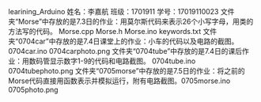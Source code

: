 learining_Arduino
姓名：李嘉航 班级：1701911 学号：17019110023
文件夹“Morse”中存放的是7.3日的作业：用莫尔斯代码来表示26个小写字母，用类的方法写的代码。 Morse.cpp Morse.h Morse.ino keywords.txt
文件夹“0704car”中存放的是7.4日课堂上的作业：小车的代码以及电路的截图。 0704car.ino 0704carphoto.png
文件夹“0704tube”中存放的是7.4日的课后作业：用数码管显示数字1-9的代码和电路截图。 0704tube.ino 0704tubephoto.png
文件夹“0705morse”中存放的是7.5日的作业：将之前的Morse代码直接用函数表示并模拟运行，附有电路截图。0705morse.ino 0705photo.png
